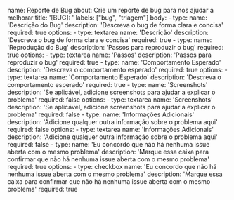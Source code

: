 name: Reporte de Bug
about: Crie um reporte de bug para nos ajudar a melhorar
title: '[BUG]: '
labels: ["bug", "triagem"]
body:
    - type:
        name: 'Descrição do Bug'
        description: 'Descreva o bug de forma clara e concisa'
        required: true
        options:
            - type: textarea
              name: 'Descrição'
              description: 'Descreva o bug de forma clara e concisa'
              required: true
    - type:
        name: 'Reprodução do Bug'
        description: 'Passos para reproduzir o bug'
        required: true
        options:
            - type: textarea
              name: 'Passos'
              description: 'Passos para reproduzir o bug'
              required: true
    - type:
        name: 'Comportamento Esperado'
        description: 'Descreva o comportamento esperado'
        required: true
        options:
            - type: textarea
              name: 'Comportamento Esperado'
              description: 'Descreva o comportamento esperado'
              required: true
    - type:
        name: 'Screenshots'
        description: 'Se aplicável, adicione screenshots para ajudar a explicar o problema'
        required: false
        options:
            - type: textarea
              name: 'Screenshots'
              description: 'Se aplicável, adicione screenshots para ajudar a explicar o problema'
              required: false
    - type:
        name: 'Informações Adicionais'
        description: 'Adicione qualquer outra informação sobre o problema aqui'
        required: false
        options:
            - type: textarea
              name: 'Informações Adicionais'
              description: 'Adicione qualquer outra informação sobre o problema aqui'
              required: false
    - type:
        name: 'Eu concordo que não há nenhuma issue aberta com o mesmo problema'
        description: 'Marque essa caixa para confirmar que não há nenhuma issue aberta com o mesmo problema'
        required: true
        options:
            - type: checkbox
              name: 'Eu concordo que não há nenhuma issue aberta com o mesmo problema'
              description: 'Marque essa caixa para confirmar que não há nenhuma issue aberta com o mesmo problema'
              required: true